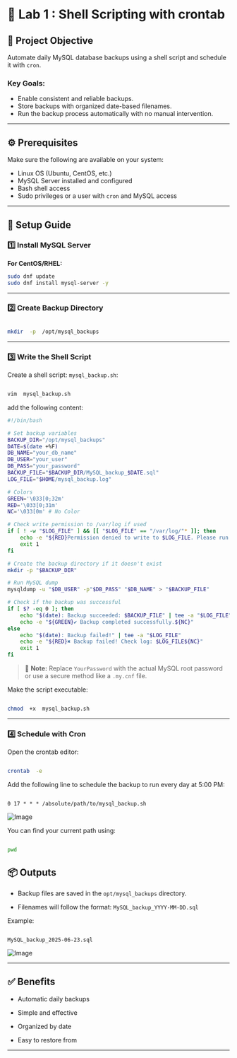 # 🐚 Lab 1 : Shell Scripting with crontab

## 🎯 Project Objective

Automate daily MySQL database backups using a shell script and schedule it with `cron`.

### Key Goals:
- Enable consistent and reliable backups.
- Store backups with organized date-based filenames.
- Run the backup process automatically with no manual intervention.

---

## ⚙️ Prerequisites

Make sure the following are available on your system:

- Linux OS (Ubuntu, CentOS, etc.)
- MySQL Server installed and configured
- Bash shell access
- Sudo privileges or a user with `cron` and MySQL access

---

## 🚀 Setup Guide

### 1️⃣ Install MySQL Server

**For CentOS/RHEL:**
```bash
sudo dnf update
sudo dnf install mysql-server -y

```

  

---

  

### 2️⃣ Create Backup Directory

  

```bash

mkdir  -p  /opt/mysql_backups

```

  

---

  

### 3️⃣ Write the Shell Script

  

Create a shell script: `mysql_backup.sh`:

```bash

vim  mysql_backup.sh

```

  

add the following content:

  

```bash
#!/bin/bash

# Set backup variables
BACKUP_DIR="/opt/mysql_backups"
DATE=$(date +%F)
DB_NAME="your_db_name"
DB_USER="your_user"
DB_PASS="your_password"
BACKUP_FILE="$BACKUP_DIR/MySQL_backup_$DATE.sql"
LOG_FILE="$HOME/mysql_backup.log"

# Colors
GREEN='\033[0;32m'
RED='\033[0;31m'
NC='\033[0m' # No Color

# Check write permission to /var/log if used 
if [ ! -w "$LOG_FILE" ] && [[ "$LOG_FILE" == "/var/log/"* ]]; then
    echo -e "${RED}Permission denied to write to $LOG_FILE. Please run as sudo or use a user-writable path.${NC}"
    exit 1
fi

# Create the backup directory if it doesn't exist
mkdir -p "$BACKUP_DIR"

# Run MySQL dump
mysqldump -u "$DB_USER" -p"$DB_PASS" "$DB_NAME" > "$BACKUP_FILE"

# Check if the backup was successful
if [ $? -eq 0 ]; then
    echo "$(date): Backup succeeded: $BACKUP_FILE" | tee -a "$LOG_FILE"
    echo -e "${GREEN}✔ Backup completed successfully.${NC}"
else
    echo "$(date): Backup failed!" | tee -a "$LOG_FILE"
    echo -e "${RED}✖ Backup failed! Check log: $LOG_FILE${NC}"
    exit 1
fi

```

  

> 🔐 **Note:** Replace `YourPassword` with the actual MySQL root password or use a secure method like a `.my.cnf` file.

  

Make the script executable:

```bash

chmod  +x  mysql_backup.sh

```

  

---

  

### 4️⃣ Schedule with Cron

  

Open the crontab editor:

  

```bash

crontab  -e

```

  

Add the following line to schedule the backup to run every day at 5:00 PM:

```

0 17 * * * /absolute/path/to/mysql_backup.sh

```
![Image](https://github.com/user-attachments/assets/ced34718-3bb1-4622-a931-2e915d8c8ef1)
  

You can find your current path using:

```bash

pwd

```

## 📦 Outputs

  

- Backup files are saved in the `opt/mysql_backups` directory.

- Filenames will follow the format: `MySQL_backup_YYYY-MM-DD.sql`

  

Example:

```

MySQL_backup_2025-06-23.sql

```

 ![Image](https://github.com/user-attachments/assets/609cff60-bd73-4b6b-aaa0-560d509af421)

---

  

## ✅ Benefits

- Automatic daily backups

- Simple and effective

- Organized by date

- Easy to restore from

---